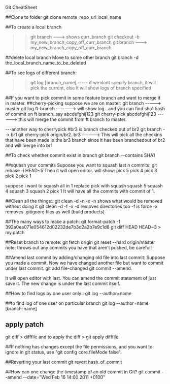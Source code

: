 Git CheatSheet

##Clone to folder
git clone remote_repo_url local_name


##To create a local branch
>>git branch ---> shows curr_branch
>>git checkout -b my_new_branch_copy_off_curr_branch
>>git branch ---> my_new_branch_copy_off_curr_branch


##delete local branch
Move to some other branch
git branch -d the_local_branch_name_to_be_deleted

##To see logs of different branch:
>>git log [branch_name] ----- if we dont specify branch, it will pick the current, else it will show logs of branch specified


##If you want to pick commit in some feature branch and want to merge it in master.
##cherry-picking
suppose we are on master:
git branch -----> master
git log ft-branch -------> will show log...and you can find sha1 hash of commit on ft branch..say abcdefghij123
git cherry-pick abcdefghij123  ------> this will merge the commit from ft branch to master.


---another way to cherrypick
#br3 is branch checked out of br2
git branch --> br1
git cherry-pick origin/br2..br3 ------> This will pick all the checkins that have been made in the br3 branch since it has been branchedout of br2 and will merge into br1


##To check whether commit exist in branch
git branch --contains SHA1

##squash your commits
Supoose you want to squash last n commits:
git rebase -i HEAD~5
Then it will open editor.
will show:
pick 5
pick 4
pick 3
pick 2
pick 1

suppose i want to squash all in 1
replace pick with squash
squash 5
squash 4
squash 3
squash 2
pick 1
 It will have all the commits with commit of 1.
 
 ##Clean all the things::
git clean -d -n -x
                -n shows what would be removed without doing it
git clean -d -f -x
                -d removes directories too
                -f is force
                -x removes .gitignore files as well (build products)
                
##The many ways to make a patch:
git format-patch -1 392a0ea071e054612d02232de7b3d2a2b7e9c1d8
git diff HEAD HEAD~3 > my.patch


##Reset branch to remote:
git fetch origin
git reset --hard origin/master
note: throws out any commits you have that aren’t pushed, be careful!


##Amend last commit by adding/changing old file into last commit:
Suppose you made a commit.
Now we have changed another file but want to commit under last commit.
git add file-changed
git commit --amend.

It will open editor with last. You can amend the commit statement of just save it.
The new change is under the last commit itself.


##How to find logs by one user only::
git log --author=name

##to find log of one user on particular branch
git log --author=name [branch-name]

## apply patch
git diff > difffile
and to apply the diff > git apply difffile

##If nothing has changes except the file permissions, and you want to ignore in git status, use
"git config core.fileMode false".

##Reverting your last commit
git revert hash_of_commit

##How can one change the timestamp of an old commit in Git?
git commit --amend --date="Wed Feb 16 14:00 2011 +0100"

